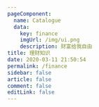 ```yaml
---
pageComponent: 
  name: Catalogue
  data: 
    key: finance
    imgUrl: /img/ui.png
    description: 财富给我自由
title: 理财知识
date: 2020-03-11 21:50:54
permalink: /finance
sidebar: false
article: false
comment: false
editLink: false
---
```

